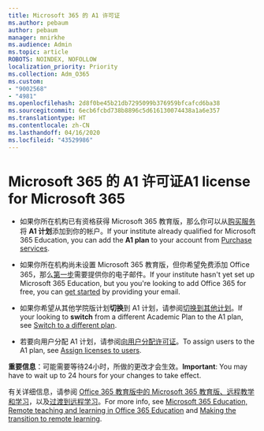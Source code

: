 ```yaml
---
title: Microsoft 365 的 A1 许可证
ms.author: pebaum
author: pebaum
manager: mnirkhe
ms.audience: Admin
ms.topic: article
ROBOTS: NOINDEX, NOFOLLOW
localization_priority: Priority
ms.collection: Adm_O365
ms.custom:
- "9002568"
- "4981"
ms.openlocfilehash: 2d8f0be45b21db7295099b376959bfcafcd6ba38
ms.sourcegitcommit: 6ecb6fcbd738b8896c5d616130074438a1a6e357
ms.translationtype: HT
ms.contentlocale: zh-CN
ms.lasthandoff: 04/16/2020
ms.locfileid: "43529986"
---
```

# <a name="a1-license-for-microsoft-365"></a><span data-ttu-id="1bbcd-102">Microsoft 365 的 A1 许可证</span><span class="sxs-lookup"><span data-stu-id="1bbcd-102">A1 license for Microsoft 365</span></span>


- <span data-ttu-id="1bbcd-103">如果你所在机构已有资格获得 Microsoft 365 教育版，那么你可以从[购买服务](https://docs.microsoft.com/microsoft-365/commerce/buy-another-subscription?view=o365-worldwide#buy-another-subscription)将 **A1 计划**添加到你的帐户。</span><span class="sxs-lookup"><span data-stu-id="1bbcd-103">If your institute already qualified for Microsoft 365 Education, you can add the **A1 plan** to your account from [Purchase services](https://docs.microsoft.com/microsoft-365/commerce/buy-another-subscription?view=o365-worldwide#buy-another-subscription).</span></span> 

- <span data-ttu-id="1bbcd-104">如果你所在机构尚未设置 Microsoft 365 教育版，但你希望免费添加 Office 365，那么[第一步](https://www.microsoft.com/education/products/office)需要提供你的电子邮件。</span><span class="sxs-lookup"><span data-stu-id="1bbcd-104">If your institute hasn't yet set up Microsoft 365 Education, but you you're looking to add Office 365 for free, you can [get started](https://www.microsoft.com/education/products/office) by providing your email.</span></span> 

- <span data-ttu-id="1bbcd-105">如果你希望从其他学院版计划**切换**到 A1 计划，请参阅[切换到其他计划](https://docs.microsoft.com/zh-CN/microsoft-365/commerce/subscriptions/switch-plans-manually)。</span><span class="sxs-lookup"><span data-stu-id="1bbcd-105">If your looking to **switch** from a different Academic Plan to the A1 plan, see [Switch to a different plan](https://docs.microsoft.com/zh-CN/microsoft-365/commerce/subscriptions/switch-plans-manually).</span></span> 

- <span data-ttu-id="1bbcd-106">若要向用户分配 A1 计划，请参阅[向用户分配许可证](https://docs.microsoft.com/zh-CN/microsoft-365/admin/manage/assign-licenses-to-users)。</span><span class="sxs-lookup"><span data-stu-id="1bbcd-106">To assign users to the A1 plan, see [Assign licenses to users](https://docs.microsoft.com/zh-CN/microsoft-365/admin/manage/assign-licenses-to-users).</span></span> 

<span data-ttu-id="1bbcd-107">**重要信息**：可能需要等待24小时，所做的更改才会生效。</span><span class="sxs-lookup"><span data-stu-id="1bbcd-107">**Important**: You may have to wait up to 24 hours for your changes to take effect.</span></span> 

<span data-ttu-id="1bbcd-108">有关详细信息，请参阅 [Office 365 教育版中的 Microsoft 365 教育版、远程教学和学习](https://support.office.com/article/remote-teaching-and-learning-in-office-365-education-f651ccae-7b65-478b-8366-51bb884025c4)，以及[过渡到远程学习](https://www.microsoft.com/education/remote-learning)。</span><span class="sxs-lookup"><span data-stu-id="1bbcd-108">For more info, see [Microsoft 365 Education, Remote teaching and learning in Office 365 Education](https://support.office.com/article/remote-teaching-and-learning-in-office-365-education-f651ccae-7b65-478b-8366-51bb884025c4) and [Making the transition to remote learning](https://www.microsoft.com/education/remote-learning).</span></span> 
